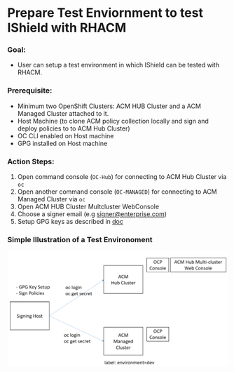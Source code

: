 # Prepare Test Enviornment to test IShield with RHACM

### Goal:
- User can setup a test environment in which IShield can be tested with RHACM.

### Prerequisite: 
- Minimum two OpenShift Clusters: ACM HUB Cluster and a ACM Managed Cluster attached to it.
- Host Machine (to clone ACM policy collection locally and sign and deploy policies to to ACM Hub Cluster)
- OC CLI enabled on Host machine
- GPG installed on Host machine
 
### Action Steps:
1. Open command console (`OC-Hub`) for connecting to ACM Hub Cluster via `oc`
2. Open another command console (`OC-MANAGED`) for connecting to ACM Managed Cluster via `oc`
3. Open ACM HUB Cluster Multcluster WebConsole
4. Choose a signer email (e.g signer@enterprise.com)
5. Setup GPG keys as described in [doc](../prerequisite-setup/GPG_KEY_SETUP.md)

### Simple Illustration of a Test Environoment

![Test Environoment](../images/test-env.PNG)
